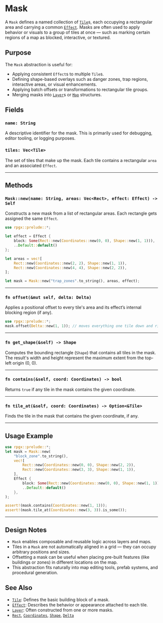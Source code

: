 # Mask

A `Mask` defines a named collection of [`Tile`](tile.md)s, each occupying a rectangular area and carrying a common [`Effect`](effect.md). Masks are often used to apply behavior or visuals to a group of tiles at once — such as marking certain regions of a map as blocked, interactive, or textured.

## Purpose

The `Mask` abstraction is useful for:
- Applying consistent `Effect`s to multiple `Tile`s.
- Defining shape-based overlays such as danger zones, trap regions, interactive areas, or visual enhancements.
- Applying batch offsets or transformations to rectangular tile groups.
- Merging masks into [`Layer`](layer.md)s or [`Map`](map.md) structures.

## Fields

### `name: String`

A descriptive identifier for the mask. This is primarily used for debugging, editor tooling, or logging purposes.

### `tiles: Vec<Tile>`

The set of tiles that make up the mask. Each tile contains a rectangular `area` and an associated `Effect`.

---

## Methods

### `Mask::new(name: String, areas: Vec<Rect>, effect: Effect) -> Self`

Constructs a new mask from a list of rectangular areas. Each rectangle gets assigned the same `Effect`.

```rust
use rpgx::prelude::*;

let effect = Effect {
    block: Some(Rect::new(Coordinates::new(0, 0), Shape::new(1, 1))),
    ..Default::default()
};

let areas = vec![
    Rect::new(Coordinates::new(2, 2), Shape::new(1, 1)),
    Rect::new(Coordinates::new(4, 4), Shape::new(2, 2)),
];

let mask = Mask::new("trap_zones".to_string(), areas, effect);
```

---

### `fn offset(&mut self, delta: Delta)`

Applies a positional offset to every tile's area and its effect’s internal blocking region (if any).

```rust
use rpgx::prelude::*;
mask.offset(Delta::new(1, 1)); // moves everything one tile down and right
```

---

### `fn get_shape(&self) -> Shape`

Computes the bounding rectangle (`Shape`) that contains all tiles in the mask. The result's width and height represent the maximum extent from the top-left origin (0, 0).

---

### `fn contains(&self, coord: Coordinates) -> bool`

Returns `true` if any tile in the mask contains the given coordinate.

---

### `fn tile_at(&self, coord: Coordinates) -> Option<&Tile>`

Finds the tile in the mask that contains the given coordinate, if any.

---

## Usage Example

```rust
use rpgx::prelude::*;
let mask = Mask::new(
    "block_zone".to_string(),
    vec![
        Rect::new(Coordinates::new(0, 0), Shape::new(2, 2)),
        Rect::new(Coordinates::new(3, 3), Shape::new(1, 1)),
    ],
    Effect {
        block: Some(Rect::new(Coordinates::new(0, 0), Shape::new(1, 1))),
        ..Default::default()
    },
);

assert!(mask.contains(Coordinates::new(1, 1)));
assert!(mask.tile_at(Coordinates::new(3, 3)).is_some());
```

---

## Design Notes

- `Mask` enables composable and reusable logic across layers and maps.
- Tiles in a `Mask` are not automatically aligned in a grid — they can occupy arbitrary positions and sizes.
- Offsetting a mask can be useful when placing pre-built features (like buildings or zones) in different locations on the map.
- This abstraction fits naturally into map editing tools, prefab systems, and procedural generation.

## See Also

- [`Tile`](tile.md): Defines the basic building block of a mask.
- [`Effect`](effect.md): Describes the behavior or appearance attached to each tile.
- [`Layer`](layer.md): Often constructed from one or more masks.
- [`Rect`](rect.md), [`Coordinates`](coordinates.md), [`Shape`](shape.md), [`Delta`](delta.md)
